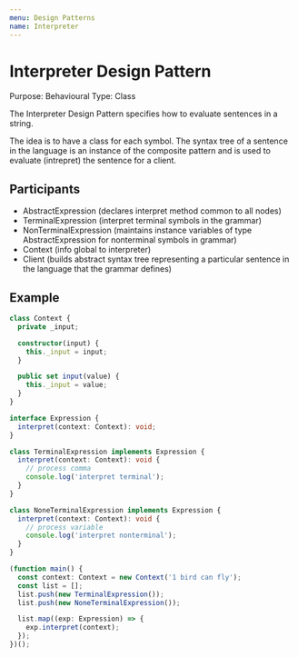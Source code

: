 ```yaml
---
menu: Design Patterns
name: Interpreter
---
```


# Interpreter Design Pattern

Purpose: Behavioural
Type: Class

The Interpreter Design Pattern specifies how to evaluate sentences in a string.

The idea is to have a class for each symbol. The syntax tree of a sentence in the language is an instance of the composite pattern and is used to evaluate (intrepret) the sentence for a client.

## Participants

- AbstractExpression (declares interpret method common to all nodes)
- TerminalExpression (interpret terminal symbols in the grammar)
- NonTerminalExpression (maintains instance variables of type AbstractExpression for nonterminal symbols in grammar)
- Context (info global to interpreter)
- Client (builds abstract syntax tree representing a particular sentence in the language that the grammar defines)

## Example

```typescript
class Context {
  private _input;

  constructor(input) {
    this._input = input;
  }

  public set input(value) {
    this._input = value;
  }
}

interface Expression {
  interpret(context: Context): void;
}

class TerminalExpression implements Expression {
  interpret(context: Context): void {
    // process comma
    console.log('interpret terminal');
  }
}

class NoneTerminalExpression implements Expression {
  interpret(context: Context): void {
    // process variable
    console.log('interpret nonterminal');
  }
}

(function main() {
  const context: Context = new Context('1 bird can fly');
  const list = [];
  list.push(new TerminalExpression());
  list.push(new NoneTerminalExpression());

  list.map((exp: Expression) => {
    exp.interpret(context);
  });
})();
```
